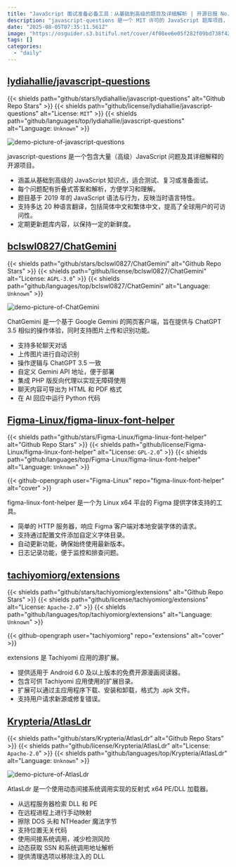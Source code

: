 ```yaml
---
title: "JavaScript 面试准备必备工具：从基础到高级的题目及详细解析 | 开源日报 No.687"
description: "javascript-questions 是一个 MIT 许可的 JavaScript 题库项目，提供从基础到高级的题目及详细解析，支持多语言翻译 (含中文) 和定期更新，适合面试准备和知识复习。"
date: "2025-08-05T07:35:11.561Z"
image: "https://osguider.s3.bitiful.net/cover/4f08ee6e05f282f09bd738f42f56c510.png"
tags: []
categories:
  - "daily"
---
```


## [lydiahallie/javascript-questions](https://github.com/lydiahallie/javascript-questions)

{{< shields path="github/stars/lydiahallie/javascript-questions" alt="Github Repo Stars" >}} {{< shields path="github/license/lydiahallie/javascript-questions" alt="License: `MIT`" >}} {{< shields path="github/languages/top/lydiahallie/javascript-questions" alt="Language: `Unknown`" >}}

![demo-picture-of-javascript-questions](https://static.osguider.com/subject/github/lydiahallie/javascript-questions/0daf006608210758f7555c6a736a0db3.png)

javascript-questions 是一个包含大量（高级）JavaScript 问题及其详细解释的开源项目。

- 涵盖从基础到高级的 JavaScript 知识点，适合测试、复习或准备面试。
- 每个问题配有折叠式答案和解析，方便学习和理解。
- 题目基于 2019 年的 JavaScript 语法与行为，反映当时语言特性。
- 支持多达 20 种语言翻译，包括简体中文和繁体中文，提高了全球用户的可访问性。
- 定期更新题库内容，以保持一定的新鲜度。
  
## [bclswl0827/ChatGemini](https://github.com/bclswl0827/ChatGemini)

{{< shields path="github/stars/bclswl0827/ChatGemini" alt="Github Repo Stars" >}} {{< shields path="github/license/bclswl0827/ChatGemini" alt="License: `AGPL-3.0`" >}} {{< shields path="github/languages/top/bclswl0827/ChatGemini" alt="Language: `Unknown`" >}}

![demo-picture-of-ChatGemini](https://static.osguider.com/subject/github/bclswl0827/ChatGemini/0f37737c4f4e230028fadf4157cbc56e.png)

ChatGemini 是一个基于 Google Gemini 的网页客户端，旨在提供与 ChatGPT 3.5 相似的操作体验，同时支持图片上传和识别功能。

- 支持多轮聊天对话
- 上传图片进行自动识别
- 操作逻辑与 ChatGPT 3.5 一致
- 自定义 Gemini API 地址，便于部署
- 集成 PHP 版反向代理以实现无障碍使用
- 聊天内容可导出为 HTML 和 PDF 格式
- 在 AI 回应中运行 Python 代码
  
## [Figma-Linux/figma-linux-font-helper](https://github.com/Figma-Linux/figma-linux-font-helper)

{{< shields path="github/stars/Figma-Linux/figma-linux-font-helper" alt="Github Repo Stars" >}} {{< shields path="github/license/Figma-Linux/figma-linux-font-helper" alt="License: `GPL-2.0`" >}} {{< shields path="github/languages/top/Figma-Linux/figma-linux-font-helper" alt="Language: `Unknown`" >}}

{{< github-opengraph user="Figma-Linux" repo="figma-linux-font-helper" alt="cover" >}}

figma-linux-font-helper 是一个为 Linux x64 平台的 Figma 提供字体支持的工具。

- 简单的 HTTP 服务器，响应 Figma 客户端对本地安装字体的请求。
- 支持通过配置文件添加自定义字体目录。
- 自动更新功能，确保始终使用最新版本。
- 日志记录功能，便于监控和排查问题。
  
## [tachiyomiorg/extensions](https://github.com/tachiyomiorg/extensions)

{{< shields path="github/stars/tachiyomiorg/extensions" alt="Github Repo Stars" >}} {{< shields path="github/license/tachiyomiorg/extensions" alt="License: `Apache-2.0`" >}} {{< shields path="github/languages/top/tachiyomiorg/extensions" alt="Language: `Unknown`" >}}

{{< github-opengraph user="tachiyomiorg" repo="extensions" alt="cover" >}}

extensions 是 Tachiyomi 应用的源扩展。

- 提供适用于 Android 6.0 及以上版本的免费开源漫画阅读器。
- 包含可供 Tachiyomi 应用使用的扩展目录。
- 扩展可以通过主应用程序下载、安装和卸载，格式为 .apk 文件。
- 支持用户请求新源或修复错误。
  
## [Krypteria/AtlasLdr](https://github.com/Krypteria/AtlasLdr)

{{< shields path="github/stars/Krypteria/AtlasLdr" alt="Github Repo Stars" >}} {{< shields path="github/license/Krypteria/AtlasLdr" alt="License: `Apache-2.0`" >}} {{< shields path="github/languages/top/Krypteria/AtlasLdr" alt="Language: `Unknown`" >}}

![demo-picture-of-AtlasLdr](https://static.osguider.com/subject/github/Krypteria/AtlasLdr/650ca7f25989bb14bf7a738483f198b0.png)

AtlasLdr 是一个使用动态间接系统调用实现的反射式 x64 PE/DLL 加载器。

- 从远程服务器检索 DLL 和 PE
- 在远程进程上进行手动映射
- 擦除 DOS 头和 NTHeader 魔法字节
- 支持位置无关代码
- 使用间接系统调用，减少检测风险
- 动态获取 SSN 和系统调用地址解析
- 提供清理选项以移除注入的 DLL
  
